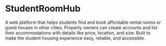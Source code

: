 # StudentRoomHub
A web platform that helps students find and book affordable rental rooms or guest houses in other cities. Property owners can create accounts and list their accommodations with details like price, location, and size. Built to make the student housing experience easy, reliable, and accessible.
